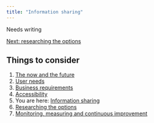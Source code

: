 ```yaml
---
title: "Information sharing"
---
```


Needs writing

[Next: researching the options](/principle-6)

## Things to consider

1. [The now and the future](/principle-1)
2. [User needs](/principle-2)
3. [Business requirements](/principle-3)
4. [Accessibility](/principle-4)
5. You are here: [Information sharing](/principle-5)
6. [Researching the options](principle-6)
7. [Monitoring, measuring and continuous improvement](principle-7)
